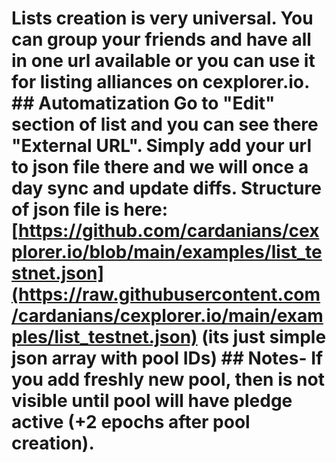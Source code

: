 # Lists creation is very universal. You can group your friends and have all in one url available or you can use it for listing alliances on cexplorer.io. ## Automatization Go to "Edit" section of list and you can see there "External URL". Simply add your url to json file there and we will once a day sync and update diffs. Structure of json file is here: [https://github.com/cardanians/cexplorer.io/blob/main/examples/list_testnet.json](https://raw.githubusercontent.com/cardanians/cexplorer.io/main/examples/list_testnet.json) (its just simple json array with pool IDs) ## Notes- If you add freshly new pool, then is not visible until pool will have pledge active (+2 epochs after pool creation).
